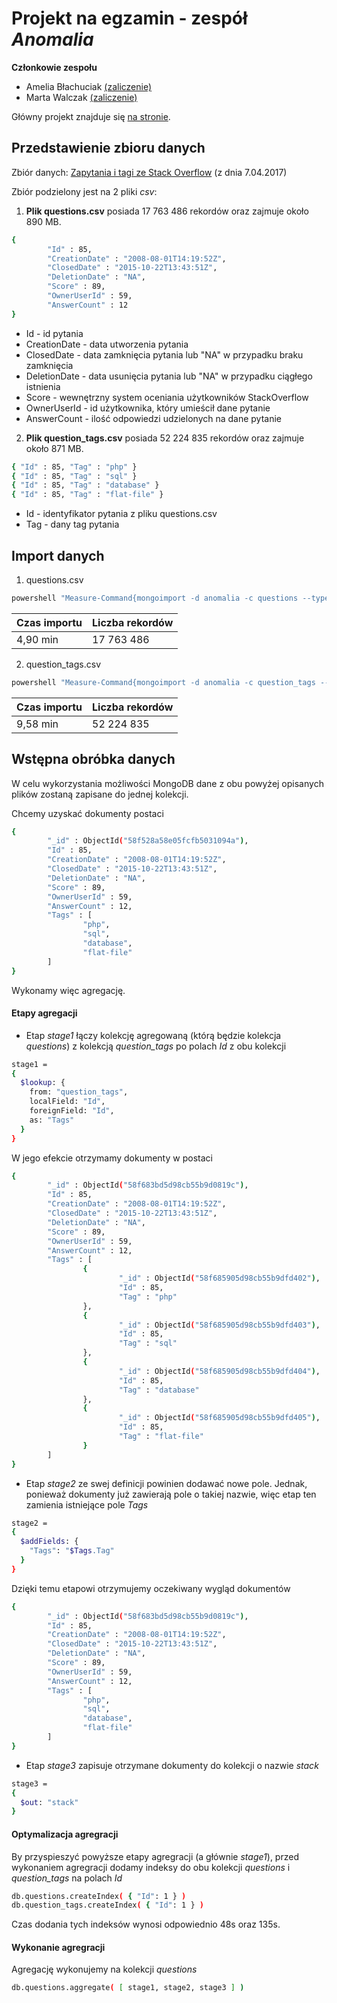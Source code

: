 # Projekt na egzamin - zespół *Anomalia*

**Członkowie zespołu**

 - Amelia Błachuciak [(zaliczenie)](https://github.com/erathiel/nosql)
 - Marta Walczak [(zaliczenie)](https://github.com/mawala/projekty-nosql)
 
Główny projekt znajduje się [na stronie](https://mawala.github.io/egzamin-nosql/).
 
## Przedstawienie zbioru danych

Zbiór danych: [Zapytania i tagi ze Stack Overflow](https://github.com/dgrtwo/StackLite) (z dnia 7.04.2017)
 
Zbiór podzielony jest na 2 pliki *csv*:

 1. **Plik questions.csv** posiada 17 763 486 rekordów oraz zajmuje około 890 MB.

```bash
{
        "Id" : 85,
        "CreationDate" : "2008-08-01T14:19:52Z",
        "ClosedDate" : "2015-10-22T13:43:51Z",
        "DeletionDate" : "NA",
        "Score" : 89,
        "OwnerUserId" : 59,
        "AnswerCount" : 12
}
```

 - Id - id pytania
 - CreationDate - data utworzenia pytania
 - ClosedDate - data zamknięcia pytania lub "NA" w przypadku braku zamknięcia
 - DeletionDate - data usunięcia pytania lub "NA" w przypadku ciągłego istnienia
 - Score - wewnętrzny system oceniania użytkowników StackOverflow
 - OwnerUserId - id użytkownika, który umieścił dane pytanie
 - AnswerCount - ilość odpowiedzi udzielonych na dane pytanie

 2. **Plik question_tags.csv** posiada 52 224 835 rekordów oraz zajmuje około 871 MB.

```bash
{ "Id" : 85, "Tag" : "php" }
{ "Id" : 85, "Tag" : "sql" }
{ "Id" : 85, "Tag" : "database" }
{ "Id" : 85, "Tag" : "flat-file" }
```

- Id - identyfikator pytania z pliku questions.csv
- Tag - dany tag pytania
 
## Import danych
 
 1. questions.csv
 
```bash
powershell "Measure-Command{mongoimport -d anomalia -c questions --type csv --file questions.csv --headerline --drop}"
```

| Czas importu | Liczba rekordów |
|--------------|-----------------|
| 4,90 min     | 17 763 486      |

 2. question_tags.csv

```bash
powershell "Measure-Command{mongoimport -d anomalia -c question_tags --type csv --file question_tags.csv --headerline --drop}"
```

| Czas importu | Liczba rekordów |
|--------------|-----------------|
| 9,58 min     | 52 224 835      |

## Wstępna obróbka danych
 
 W celu wykorzystania możliwości MongoDB dane z obu powyżej opisanych plików zostaną zapisane do jednej kolekcji.
 
Chcemy uzyskać dokumenty postaci
 
```bash
{
        "_id" : ObjectId("58f528a58e05fcfb5031094a"),
        "Id" : 85,
        "CreationDate" : "2008-08-01T14:19:52Z",
        "ClosedDate" : "2015-10-22T13:43:51Z",
        "DeletionDate" : "NA",
        "Score" : 89,
        "OwnerUserId" : 59,
        "AnswerCount" : 12,
        "Tags" : [
                "php",
                "sql",
                "database",
                "flat-file"
        ]
}
```

Wykonamy więc agregację.

#### Etapy agregacji

- Etap *stage1* łączy kolekcję agregowaną (którą będzie kolekcja *questions*) z kolekcją *question_tags* po polach *Id* z obu kolekcji

```bash
stage1 =
{
  $lookup: {
    from: "question_tags",
    localField: "Id",
    foreignField: "Id",
    as: "Tags"
  }
}
```

W jego efekcie otrzymamy dokumenty w postaci

```bash
{
        "_id" : ObjectId("58f683bd5d98cb55b9d0819c"),
        "Id" : 85,
        "CreationDate" : "2008-08-01T14:19:52Z",
        "ClosedDate" : "2015-10-22T13:43:51Z",
        "DeletionDate" : "NA",
        "Score" : 89,
        "OwnerUserId" : 59,
        "AnswerCount" : 12,
        "Tags" : [
                {
                        "_id" : ObjectId("58f685905d98cb55b9dfd402"),
                        "Id" : 85,
                        "Tag" : "php"
                },
                {
                        "_id" : ObjectId("58f685905d98cb55b9dfd403"),
                        "Id" : 85,
                        "Tag" : "sql"
                },
                {
                        "_id" : ObjectId("58f685905d98cb55b9dfd404"),
                        "Id" : 85,
                        "Tag" : "database"
                },
                {
                        "_id" : ObjectId("58f685905d98cb55b9dfd405"),
                        "Id" : 85,
                        "Tag" : "flat-file"
                }
        ]
}
```

 - Etap *stage2* ze swej definicji powinien dodawać nowe pole. Jednak, ponieważ dokumenty już zawierają pole o takiej nazwie,
 więc etap ten zamienia istniejące pole *Tags*
 
```bash
stage2 =
{
  $addFields: {
    "Tags": "$Tags.Tag"  
  }
}
```

Dzięki temu etapowi otrzymujemy oczekiwany wygląd dokumentów

```bash
{
        "_id" : ObjectId("58f683bd5d98cb55b9d0819c"),
        "Id" : 85,
        "CreationDate" : "2008-08-01T14:19:52Z",
        "ClosedDate" : "2015-10-22T13:43:51Z",
        "DeletionDate" : "NA",
        "Score" : 89,
        "OwnerUserId" : 59,
        "AnswerCount" : 12,
        "Tags" : [
                "php",
                "sql",
                "database",
                "flat-file"
        ]
}
```

 - Etap *stage3* zapisuje otrzymane dokumenty do kolekcji o nazwie *stack*
 
```bash
stage3 =
{
  $out: "stack"
}
```

#### Optymalizacja agregracji

By przyspieszyć powyższe etapy agregracji (a głównie *stage1*), przed wykonaniem agregracji dodamy indeksy do obu kolekcji
*questions* i *question_tags* na polach *Id*

```bash
db.questions.createIndex( { "Id": 1 } )
db.question_tags.createIndex( { "Id": 1 } )
```

Czas dodania tych indeksów wynosi odpowiednio 48s oraz 135s.

#### Wykonanie agregracji

Agregację wykonujemy na kolekcji *questions*

```bash
db.questions.aggregate( [ stage1, stage2, stage3 ] )
```
